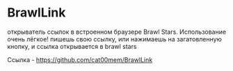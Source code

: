 # BrawlLink

открыватель ссылок в встроенном браузере Brawl Stars. Использование очень лёгкое! пишешь свою ссылку, или нажимаешь на загатовленную кнопку, и ссылка открывается в brawl stars

Ссылка - https://github.com/cat00mem/BrawlLink
